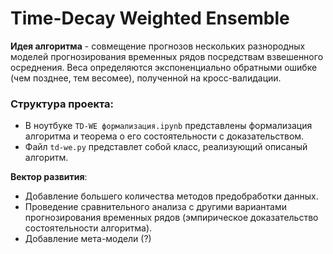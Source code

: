 # Time-Decay Weighted Ensemble
**Идея алгоритма** - совмещение прогнозов нескольких разнородных моделей прогнозирования временных рядов посредствам взвешенного осреднения. Веса определяются экспоненциально обратными ошибке (чем позднее, тем весомее), полученной на кросс-валидации.

### Структура проекта:
- В ноутбуке `TD-WE формализация.ipynb` представлены формализация алгоритма и теорема о его состоятельности с доказательством.
- Файл `td-we.py` представлет собой класс, реализующий описаный алгоритм. 

**Вектор развития**:
- Добавление большего количества методов предобработки данных.
- Проведение сравнительного анализа с другими вариантами прогнозирования временных рядов (эмпирическое доказательство состоятельности алгоритма).
- Добавление мета-модели (?)
